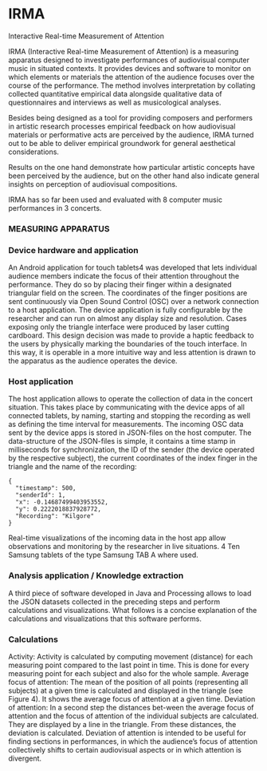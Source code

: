 # IRMA
Interactive Real-time Measurement of Attention

IRMA (Interactive Real-time Measurement of Attention) is a measuring apparatus designed to investigate performances of audiovisual computer music in situated contexts. It provides devices and software to monitor on which elements or materials the attention of the audience focuses over the course of the performance. The method involves interpretation by collating collected quantitative empirical data alongside qualitative data of questionnaires and interviews as well as musicological analyses. 

Besides being designed as a tool for providing composers and performers in artistic research processes empirical feedback on how audiovisual materials or performative acts are perceived by the audience, IRMA turned out to be able to deliver empirical groundwork for general aesthetical considerations. 

Results on the one hand demonstrate how particular artistic concepts have been perceived by the audience, but on the other hand also indicate general insights on perception of audiovisual compositions. 

IRMA has so far been used and evaluated with 8 computer music performances in 3 concerts.

### MEASURING APPARATUS

### Device hardware and application

An Android application for touch tablets4 was developed
that lets individual audience members indicate the focus of
their attention throughout the performance. They do so by
placing their finger within a designated triangular field on
the screen. The coordinates of the finger positions are sent
continuously via Open Sound Control (OSC) over a
network connection to a host application. The device application
is fully configurable by the researcher and can
run on almost any display size and resolution.
Cases exposing only the triangle interface were produced
by laser cutting cardboard. This design decision was made
to provide a haptic feedback to the users by physically
marking the boundaries of the touch interface. In this way,
it is operable in a more intuitive way and less attention is
drawn to the apparatus as the audience operates the device.

### Host application
The host application allows to operate the collection of
data in the concert situation. This takes place by communicating
with the device apps of all connected tablets, by
naming, starting and stopping the recording as well as defining
the time interval for measurements. The incoming
OSC data sent by the device apps is stored in JSON-files
on the host computer. The data-structure of the JSON-files
is simple, it contains a time stamp in milliseconds for synchronization,
the ID of the sender (the device operated by
the respective subject), the current coordinates of the index
finger in the triangle and the name of the recording:

```
{
  "timestamp": 500,
  "senderId": 1,
  "x": -0.14687499403953552,
  "y": 0.2222018837928772,
  "Recording": "Kilgore"
}
```

Real-time visualizations of the incoming data in the host
app allow observations and monitoring by the researcher
in live situations.
4 Ten Samsung tablets of the type Samsung TAB A where used.

### Analysis application / Knowledge extraction
A third piece of software developed in Java and Processing
allows to load the JSON datasets collected in the preceding
steps and perform calculations and visualizations. What
follows is a concise explanation of the calculations and visualizations
that this software performs.

### Calculations
Activity: Activity is calculated by computing movement
(distance) for each measuring point compared to the last
point in time. This is done for every measuring point for
each subject and also for the whole sample.
Average focus of attention: The mean of the position of
all points (representing all subjects) at a given time is calculated
and displayed in the triangle (see Figure 4). It
shows the average focus of attention at a given time.
Deviation of attention: In a second step the distances
bet-ween the average focus of attention and the focus of
attention of the individual subjects are calculated. They are
displayed by a line in the triangle. From these distances,
the deviation is calculated. Deviation of attention is
intended to be useful for finding sections in performances,
in which the audience’s focus of attention collectively
shifts to certain audiovisual aspects or in which attention
is divergent.

